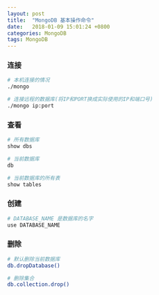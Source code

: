 ```yaml
---
layout: post
title:  "MongoDB 基本操作命令"
date:   2018-01-09 15:01:24 +0800
categories: MongoDB
tags: MongoDB
---
```


### 连接
```bash
# 本机连接的情况
./mongo

# 连接远程的数据库(将IP和PORT换成实际使用的IP和端口号)
./mongo ip:port
```

### 查看
```bash
# 所有数据库
show dbs

# 当前数据库
db

# 当前数据库的所有表
show tables
```

### 创建
```bash
# DATABASE_NAME 是数据库的名字
use DATABASE_NAME
```

### 删除
```bash
# 默认删除当前数据库
db.dropDatabase()

# 删除集合
db.collection.drop()
```

